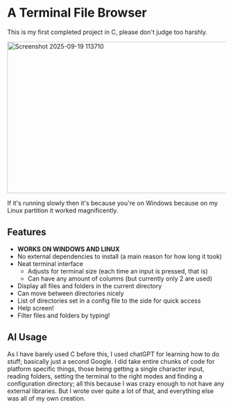 # A Terminal File Browser
This is my first completed project in C, please don't judge too harshly.

<img width="1352" height="349" alt="Screenshot 2025-09-19 113710" src="https://github.com/user-attachments/assets/13c8cfd8-4dfe-4c24-b853-65f905f320cd" />

If it's running slowly then it's because you're on Windows because on my Linux partition it worked magnificently.

## Features
- **WORKS ON WINDOWS AND LINUX**
- No external dependencies to install (a main reason for how long it took)
- Neat terminal interface
    - Adjusts for terminal size (each time an input is pressed, that is)
    - Can have any amount of columns (but currently only 2 are used)
- Display all files and folders in the current directory
- Can move between directories nicely
- List of directories set in a config file to the side for quick access
- Help screen!
- Filter files and folders by typing!

## AI Usage
As I have barely used C before this, I used chatGPT for learning how to do stuff; basically just a second Google. I did take entire chunks of code for platform specific things, those being getting a single character input, reading folders, setting the terminal to the right modes and finding a configuration directory; all this because I was crazy enough to not have any external libraries. But I wrote over quite a lot of that, and everything else was all of my own creation.

